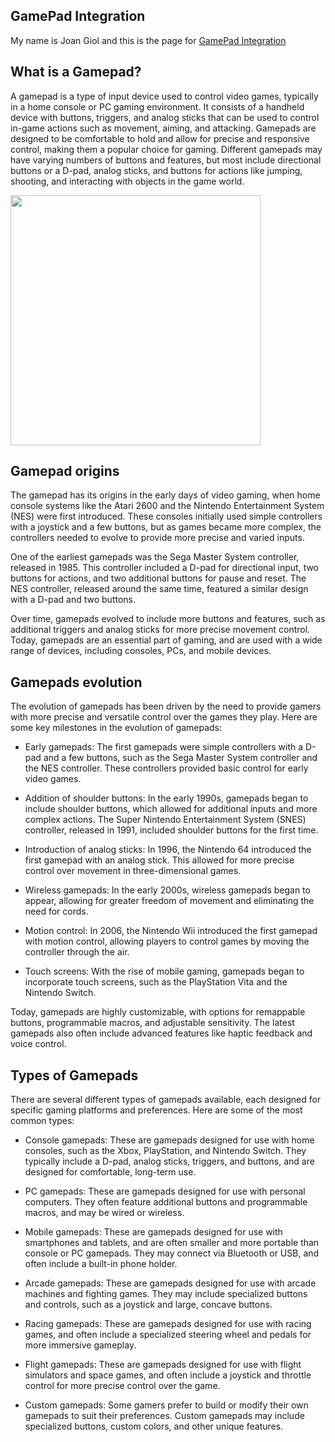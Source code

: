## GamePad Integration

My name is Joan Giol and this is the page for [GamePad Integration](https://github.com/GHOSTVCL/ghostvcl.github.io)

## What is a Gamepad?

A gamepad is a type of input device used to control video games, typically in a home console or PC gaming environment. It consists of a handheld device with buttons, triggers, and analog sticks that can be used to control in-game actions such as movement, aiming, and attacking. Gamepads are designed to be comfortable to hold and allow for precise and responsive control, making them a popular choice for gaming. Different gamepads may have varying numbers of buttons and features, but most include directional buttons or a D-pad, analog sticks, and buttons for actions like jumping, shooting, and interacting with objects in the game world.

<img src="https://img.pccomponentes.com/articles/33/335827/1110-microsoft-gamepad-para-xbox-series-negro-carbon.jpg" width="400" height="400" />

## Gamepad origins

The gamepad has its origins in the early days of video gaming, when home console systems like the Atari 2600 and the Nintendo Entertainment System (NES) were first introduced. These consoles initially used simple controllers with a joystick and a few buttons, but as games became more complex, the controllers needed to evolve to provide more precise and varied inputs.

One of the earliest gamepads was the Sega Master System controller, released in 1985. This controller included a D-pad for directional input, two buttons for actions, and two additional buttons for pause and reset. The NES controller, released around the same time, featured a similar design with a D-pad and two buttons.

Over time, gamepads evolved to include more buttons and features, such as additional triggers and analog sticks for more precise movement control. Today, gamepads are an essential part of gaming, and are used with a wide range of devices, including consoles, PCs, and mobile devices.

## Gamepads evolution

The evolution of gamepads has been driven by the need to provide gamers with more precise and versatile control over the games they play. Here are some key milestones in the evolution of gamepads:

- Early gamepads: The first gamepads were simple controllers with a D-pad and a few buttons, such as the Sega Master System controller and the NES controller. These controllers provided basic control for early video games.

- Addition of shoulder buttons: In the early 1990s, gamepads began to include shoulder buttons, which allowed for additional inputs and more complex actions. The Super Nintendo Entertainment System (SNES) controller, released in 1991, included shoulder buttons for the first time.

- Introduction of analog sticks: In 1996, the Nintendo 64 introduced the first gamepad with an analog stick. This allowed for more precise control over movement in three-dimensional games.

- Wireless gamepads: In the early 2000s, wireless gamepads began to appear, allowing for greater freedom of movement and eliminating the need for cords.

- Motion control: In 2006, the Nintendo Wii introduced the first gamepad with motion control, allowing players to control games by moving the controller through the air.

- Touch screens: With the rise of mobile gaming, gamepads began to incorporate touch screens, such as the PlayStation Vita and the Nintendo Switch.

Today, gamepads are highly customizable, with options for remappable buttons, programmable macros, and adjustable sensitivity. The latest gamepads also often include advanced features like haptic feedback and voice control.

## Types of Gamepads

There are several different types of gamepads available, each designed for specific gaming platforms and preferences. Here are some of the most common types:

- Console gamepads: These are gamepads designed for use with home consoles, such as the Xbox, PlayStation, and Nintendo Switch. They typically include a D-pad, analog sticks, triggers, and buttons, and are designed for comfortable, long-term use.

- PC gamepads: These are gamepads designed for use with personal computers. They often feature additional buttons and programmable macros, and may be wired or wireless.

- Mobile gamepads: These are gamepads designed for use with smartphones and tablets, and are often smaller and more portable than console or PC gamepads. They may connect via Bluetooth or USB, and often include a built-in phone holder.

- Arcade gamepads: These are gamepads designed for use with arcade machines and fighting games. They may include specialized buttons and controls, such as a joystick and large, concave buttons.

- Racing gamepads: These are gamepads designed for use with racing games, and often include a specialized steering wheel and pedals for more immersive gameplay.

- Flight gamepads: These are gamepads designed for use with flight simulators and space games, and often include a joystick and throttle control for more precise control over the game.

- Custom gamepads: Some gamers prefer to build or modify their own gamepads to suit their preferences. Custom gamepads may include specialized buttons, custom colors, and other unique features.
